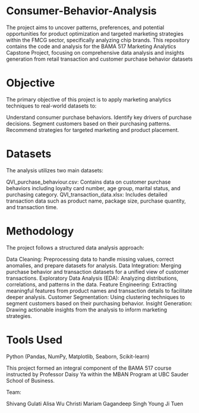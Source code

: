 # Consumer-Behavior-Analysis
The project aims to uncover patterns, preferences, and potential opportunities for product optimization and targeted marketing strategies within the FMCG sector, specifically analyzing chip brands. This repository contains the code and analysis for the BAMA 517 Marketing Analytics Capstone Project, focusing on comprehensive data analysis and insights generation from retail transaction and customer purchase behavior datasets

# Objective
The primary objective of this project is to apply marketing analytics techniques to real-world datasets to:

Understand consumer purchase behaviors.
Identify key drivers of purchase decisions.
Segment customers based on their purchasing patterns.
Recommend strategies for targeted marketing and product placement.
# Datasets
The analysis utilizes two main datasets:

QVI_purchase_behaviour.csv: Contains data on customer purchase behaviors including loyalty card number, age group, marital status, and purchasing category.
QVI_transaction_data.xlsx: Includes detailed transaction data such as product name, package size, purchase quantity, and transaction time.
# Methodology
The project follows a structured data analysis approach:

Data Cleaning: Preprocessing data to handle missing values, correct anomalies, and prepare datasets for analysis.
Data Integration: Merging purchase behavior and transaction datasets for a unified view of customer transactions.
Exploratory Data Analysis (EDA): Analyzing distributions, correlations, and patterns in the data.
Feature Engineering: Extracting meaningful features from product names and transaction details to facilitate deeper analysis.
Customer Segmentation: Using clustering techniques to segment customers based on their purchasing behavior.
Insight Generation: Drawing actionable insights from the analysis to inform marketing strategies.
# Tools Used
Python (Pandas, NumPy, Matplotlib, Seaborn, Scikit-learn)

This project formed an integral component of the BAMA 517 course instructed by Professor Daisy Ya within the MBAN Program at UBC Sauder School of Business.

Team:

Shivang Gulati
Alisa Wu 
Christi Mariam
Gagandeep Singh
Young Ji Tuen
